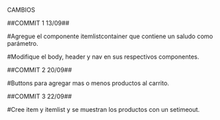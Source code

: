 CAMBIOS

##COMMIT 1 13/09##

#Agregue el componente itemlistcontainer que contiene un saludo como parámetro.


#Modifique el body, header y nav en sus respectivos componentes.


##COMMIT 2 20/09##

#Buttons para agregar mas o menos productos al carrito.

##COMMIT 3 22/09##

#Cree item y itemlist y se muestran los productos con un setimeout.
